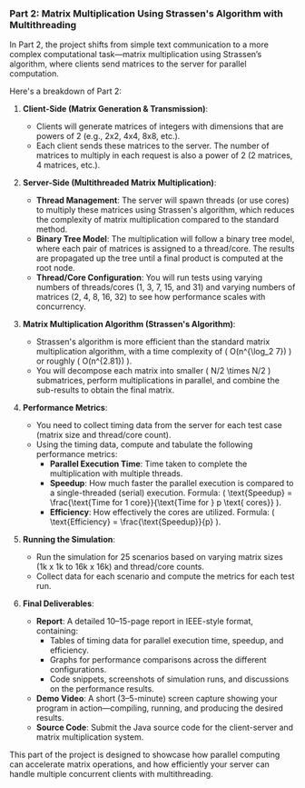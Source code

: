 ### Part 2: Matrix Multiplication Using Strassen's Algorithm with Multithreading
In Part 2, the project shifts from simple text communication to a more complex computational task—matrix multiplication using Strassen’s algorithm, where clients send matrices to the server for parallel computation.

Here's a breakdown of Part 2:

1. **Client-Side (Matrix Generation & Transmission)**:
   - Clients will generate matrices of integers with dimensions that are powers of 2 (e.g., 2x2, 4x4, 8x8, etc.).
   - Each client sends these matrices to the server. The number of matrices to multiply in each request is also a power of 2 (2 matrices, 4 matrices, etc.).

2. **Server-Side (Multithreaded Matrix Multiplication)**:
   - **Thread Management**: The server will spawn threads (or use cores) to multiply these matrices using Strassen's algorithm, which reduces the complexity of matrix multiplication compared to the standard method.
   - **Binary Tree Model**: The multiplication will follow a binary tree model, where each pair of matrices is assigned to a thread/core. The results are propagated up the tree until a final product is computed at the root node.
   - **Thread/Core Configuration**: You will run tests using varying numbers of threads/cores (1, 3, 7, 15, and 31) and varying numbers of matrices (2, 4, 8, 16, 32) to see how performance scales with concurrency.

3. **Matrix Multiplication Algorithm (Strassen's Algorithm)**:
   - Strassen's algorithm is more efficient than the standard matrix multiplication algorithm, with a time complexity of \( O(n^{\log_2 7}) \) or roughly \( O(n^{2.81}) \).
   - You will decompose each matrix into smaller \( N/2 \times N/2 \) submatrices, perform multiplications in parallel, and combine the sub-results to obtain the final matrix.

4. **Performance Metrics**:
   - You need to collect timing data from the server for each test case (matrix size and thread/core count). 
   - Using the timing data, compute and tabulate the following performance metrics:
     - **Parallel Execution Time**: Time taken to complete the multiplication with multiple threads.
     - **Speedup**: How much faster the parallel execution is compared to a single-threaded (serial) execution. Formula: \( \text{Speedup} = \frac{\text{Time for 1 core}}{\text{Time for } p \text{ cores}} \).
     - **Efficiency**: How effectively the cores are utilized. Formula: \( \text{Efficiency} = \frac{\text{Speedup}}{p} \).

5. **Running the Simulation**:
   - Run the simulation for 25 scenarios based on varying matrix sizes (1k x 1k to 16k x 16k) and thread/core counts.
   - Collect data for each scenario and compute the metrics for each test run.

6. **Final Deliverables**:
   - **Report**: A detailed 10–15-page report in IEEE-style format, containing:
     - Tables of timing data for parallel execution time, speedup, and efficiency.
     - Graphs for performance comparisons across the different configurations.
     - Code snippets, screenshots of simulation runs, and discussions on the performance results.
   - **Demo Video**: A short (3–5-minute) screen capture showing your program in action—compiling, running, and producing the desired results.
   - **Source Code**: Submit the Java source code for the client-server and matrix multiplication system.

This part of the project is designed to showcase how parallel computing can accelerate matrix operations, and how efficiently your server can handle multiple concurrent clients with multithreading.
